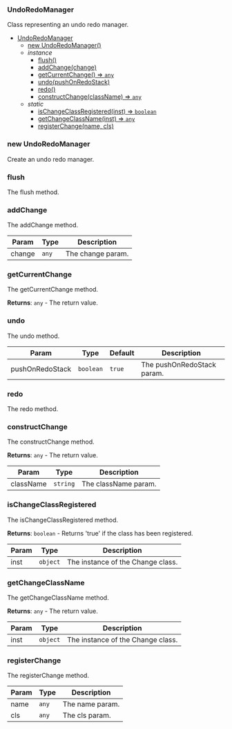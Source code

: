 <a name="UndoRedoManager"></a>

### UndoRedoManager
Class representing an undo redo manager.



* [UndoRedoManager](#UndoRedoManager)
    * [new UndoRedoManager()](#new-UndoRedoManager)
    * _instance_
        * [flush()](#flush)
        * [addChange(change)](#addChange)
        * [getCurrentChange() ⇒ <code>any</code>](#getCurrentChange)
        * [undo(pushOnRedoStack)](#undo)
        * [redo()](#redo)
        * [constructChange(className) ⇒ <code>any</code>](#constructChange)
    * _static_
        * [isChangeClassRegistered(inst) ⇒ <code>boolean</code>](#isChangeClassRegistered)
        * [getChangeClassName(inst) ⇒ <code>any</code>](#getChangeClassName)
        * [registerChange(name, cls)](#registerChange)

<a name="new_UndoRedoManager_new"></a>

### new UndoRedoManager
Create an undo redo manager.

<a name="UndoRedoManager+flush"></a>

### flush
The flush method.


<a name="UndoRedoManager+addChange"></a>

### addChange
The addChange method.



| Param | Type | Description |
| --- | --- | --- |
| change | <code>any</code> | The change param. |

<a name="UndoRedoManager+getCurrentChange"></a>

### getCurrentChange
The getCurrentChange method.


**Returns**: <code>any</code> - The return value.  
<a name="UndoRedoManager+undo"></a>

### undo
The undo method.



| Param | Type | Default | Description |
| --- | --- | --- | --- |
| pushOnRedoStack | <code>boolean</code> | <code>true</code> | The pushOnRedoStack param. |

<a name="UndoRedoManager+redo"></a>

### redo
The redo method.


<a name="UndoRedoManager+constructChange"></a>

### constructChange
The constructChange method.


**Returns**: <code>any</code> - The return value.  

| Param | Type | Description |
| --- | --- | --- |
| className | <code>string</code> | The className param. |

<a name="UndoRedoManager.isChangeClassRegistered"></a>

### isChangeClassRegistered
The isChangeClassRegistered method.


**Returns**: <code>boolean</code> - Returns 'true' if the class has been registered.  

| Param | Type | Description |
| --- | --- | --- |
| inst | <code>object</code> | The instance of the Change class. |

<a name="UndoRedoManager.getChangeClassName"></a>

### getChangeClassName
The getChangeClassName method.


**Returns**: <code>any</code> - The return value.  

| Param | Type | Description |
| --- | --- | --- |
| inst | <code>object</code> | The instance of the Change class. |

<a name="UndoRedoManager.registerChange"></a>

### registerChange
The registerChange method.



| Param | Type | Description |
| --- | --- | --- |
| name | <code>any</code> | The name param. |
| cls | <code>any</code> | The cls param. |

